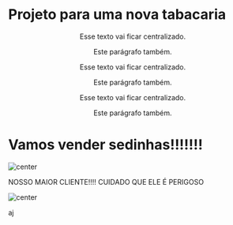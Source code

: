 # Projeto para uma nova tabacaria

<center>
  Esse texto vai ficar centralizado.
  <p>Este parágrafo também.</p>
</center>

<center>
  Esse texto vai ficar centralizado.
  <p>Este parágrafo também.</p>
</center>

<div style="text-align:center">
  Esse texto vai ficar centralizado.
  <p>Este parágrafo também.</p>
</div>




# Vamos vender sedinhas!!!!!!!

![center](https://images.tcdn.com.br/img/img_prod/952861/seda_bem_bolado_brown_king_size_large_un_12929_1_79506cedc2b198f5d0d4df6f9d02445c.jpg)


NOSSO MAIOR CLIENTE!!!!        CUIDADO QUE ELE É PERIGOSO  



![center](https://media.licdn.com/dms/image/v2/D4D03AQHeYLGGxfEqMg/profile-displayphoto-shrink_800_800/profile-displayphoto-shrink_800_800/0/1687288472600?e=1730937600&v=beta&t=NxwoJ-Ueyol-nTBCJU7fMuH4u8_c6NwAy4TIDQLI2G8)

aj
